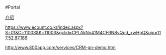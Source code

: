 #Portal 

[介绍](https://github.com/surfingRen/portal/wiki)

https://www.ecount.co.kr/index.aspx?S=01&C=11003&K=11003&gclid=CPLAkNn41M4CFRN8vQod_xwHpQ&uip=117.52.87.186

http://www.800app.com/services/CRM-gn-demo.htm
